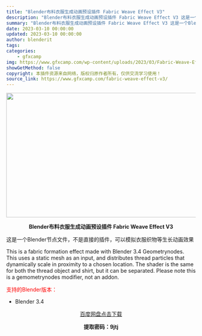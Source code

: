 ```yaml
---
title: "Blender布料衣服生成动画预设插件 Fabric Weave Effect V3"
description: "Blender布料衣服生成动画预设插件 Fabric Weave Effect V3 这是一个Blender节点文件，不是直接的插件，可以模拟衣服织物等生长动画效果 This is a fabric ..."
summary: "Blender布料衣服生成动画预设插件 Fabric Weave Effect V3 这是一个Blender节点文件，不是直接的插件，可以模拟衣服织物等生长动画效果 This is a fabric ..."
date: 2023-03-10 00:00:00
updated: 2023-03-10 00:00:00
author: blenderit
tags: 
categories:
    - gfxcamp
img: https://www.gfxcamp.com/wp-content/uploads/2023/03/Fabric-Weave-Effect.jpg
showGetMethod: false
copyright: 本插件资源来自网络，版权归原作者所有，仅供交流学习使用！
source_link: https://www.gfxcamp.com/fabric-weave-effect-v3/
---
```

<div><p><img decoding="async" class="aligncenter size-full wp-image-110511" src="https://www.gfxcamp.com/wp-content/uploads/2023/03/Fabric-Weave-Effect.jpg" data-src="https://www.gfxcamp.com/wp-content/uploads/2023/03/Fabric-Weave-Effect.jpg" alt="" width="590" height="331" data-srcset="https://www.gfxcamp.com/wp-content/uploads/2023/03/Fabric-Weave-Effect.jpg 590w, https://www.gfxcamp.com/wp-content/uploads/2023/03/Fabric-Weave-Effect-150x84.jpg 150w" data-sizes="(max-width: 590px) 100vw, 590px"></p><p style="text-align: center;"><strong>Blender布料衣服生成动画预设插件 Fabric Weave Effect V3</strong></p><p>这是一个Blender节点文件，不是直接的插件，可以模拟衣服织物等生长动画效果</p><p>This is a fabric formation effect made with Blender 3.4 Geometrynodes. This uses a static mesh as an input, and distributes thread particles that dynamically scale in proximity to a chosen location. The shader is the same for both the thread object and shirt, but it can be separated. Please note this is a gemometrynodes modifier, not an addon.</p><p style="text-align: left;"><span style="color: #ff0000;">支持的Blender版本：</span></p><ul>
<li style="text-align: left;">Blender 3.4</li>
</ul><p style="text-align: center;"><a class="maxbutton-3 maxbutton maxbutton-baidu" target="_blank" rel="noopener" href="https://pan.baidu.com/s/1PkbkKxcrLlhv1cHvXia3EA?pwd=9jtj"><span class="mb-text">百度网盘点击下载</span></a></p><p style="text-align: center;"><strong>提取密码：9jtj</strong></p></div>